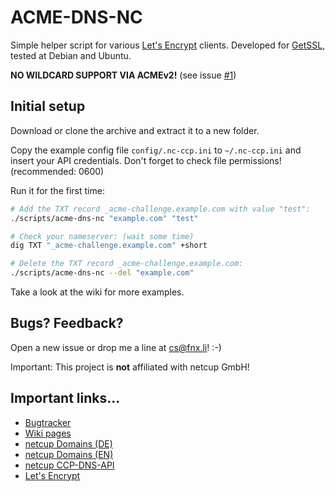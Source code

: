 # ACME-DNS-NC
Simple helper script for various [Let's Encrypt][1] clients.
Developed for [GetSSL][2], tested at Debian and Ubuntu.

**NO WILDCARD SUPPORT VIA ACMEv2!** (see issue [#1][1001])

## Initial setup
Download or clone the archive and extract it to a new folder.

Copy the example config file `config/.nc-ccp.ini` to `~/.nc-ccp.ini` and insert
your API credentials. Don't forget to check file permissions! (recommended: 0600)

Run it for the first time:

```bash
# Add the TXT record _acme-challenge.example.com with value "test":
./scripts/acme-dns-nc "example.com" "test"

# Check your nameserver: (wait some time)
dig TXT "_acme-challenge.example.com" +short

# Delete the TXT record _acme-challenge.example.com:
./scripts/acme-dns-nc --del "example.com"
```

Take a look at the wiki for more examples.

## Bugs? Feedback?
Open a new issue or drop me a line at cs@fnx.li! :-)

Important: This project is **not** affiliated with netcup GmbH!

## Important links...
* [Bugtracker](https://github.com/froonix/acme-dns-nc/issues)
* [Wiki pages](https://github.com/froonix/acme-dns-nc/wiki)
* [netcup Domains (DE)](https://www.netcup.de/bestellen/domainangebote.php?ref=13994)
* [netcup Domains (EN)](https://www.netcup.eu/bestellen/domainangebote.php?ref=13994)
* [netcup CCP-DNS-API](https://ccp.netcup.net/run/webservice/servers/endpoint.php)
* [Let's Encrypt](https://letsencrypt.org/)

[1]: https://letsencrypt.org/docs/client-options/
[2]: https://github.com/srvrco/getssl

[1001]: https://github.com/froonix/acme-dns-nc/issues/1
